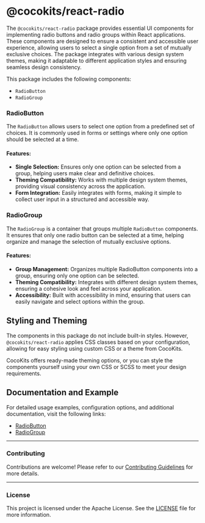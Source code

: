 # @cocokits/react-radio
The `@cocokits/react-radio` package provides essential UI components for implementing radio buttons and radio groups within React applications. These components are designed to ensure a consistent and accessible user experience, allowing users to select a single option from a set of mutually exclusive choices. The package integrates with various design system themes, making it adaptable to different application styles and ensuring seamless design consistency.

This package includes the following components:

- `RadioButton`
- `RadioGroup`

### RadioButton
The `RadioButton` allows users to select one option from a predefined set of choices. It is commonly used in forms or settings where only one option should be selected at a time.

#### Features:
- **Single Selection:** Ensures only one option can be selected from a group, helping users make clear and definitive choices.
- **Theming Compatibility:** Works with multiple design system themes, providing visual consistency across the application.
- **Form Integration:** Easily integrates with forms, making it simple to collect user input in a structured and accessible way.

### RadioGroup
The `RadioGroup` is a container that groups multiple `RadioButton` components. It ensures that only one radio button can be selected at a time, helping organize and manage the selection of mutually exclusive options.

#### Features:
- **Group Management:** Organizes multiple RadioButton components into a group, ensuring only one option can be selected.
- **Theming Compatibility:** Integrates with different design system themes, ensuring a cohesive look and feel across your application.
- **Accessibility:** Built with accessibility in mind, ensuring that users can easily navigate and select options within the group.

## Styling and Theming
The components in this package do not include built-in styles. However, `@cocokits/react-radio` applies CSS classes based on your configuration, allowing for easy styling using custom CSS or a theme from CocoKits.

CocoKits offers ready-made theming options, or you can style the components yourself using your own CSS or SCSS to meet your design requirements.

## Documentation and Example
For detailed usage examples, configuration options, and additional documentation, visit the following links:
- [RadioButton](https://react.cocokits.com/?path=/docs/ui-radio--radiobutton)
- [RadioGroup](https://react.cocokits.com/?path=/docs/ui-radio--radiogroup)

---

### Contributing
Contributions are welcome! Please refer to our [Contributing Guidelines](https://github.com/coco-base/cocokits/blob/main/CONTRIBUTING.md) for more details.

---

### License
This project is licensed under the Apache License. See the [LICENSE](https://github.com/coco-base/cocokits/blob/main/LICENSE) file for more information.
